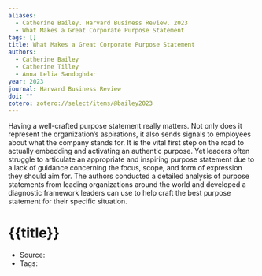 ```yaml
---
aliases:
  - Catherine Bailey. Harvard Business Review. 2023
  - What Makes a Great Corporate Purpose Statement
tags: []
title: What Makes a Great Corporate Purpose Statement
authors:
  - Catherine Bailey
  - Catherine Tilley
  - Anna Lelia Sandoghdar
year: 2023
journal: Harvard Business Review
doi: ""
zotero: zotero://select/items/@bailey2023
---
```

<!-- START_ABSTRACT -->
Having a well-crafted purpose statement really matters. Not only does it represent the organization’s aspirations, it also sends signals to employees about what the company stands for. It is the vital first step on the road to actually embedding and activating an authentic purpose. Yet leaders often struggle to articulate an appropriate and inspiring purpose statement due to a lack of guidance concerning the focus, scope, and form of expression they should aim for. The authors conducted a detailed analysis of purpose statements from leading organizations around the world and developed a diagnostic framework leaders can use to help craft the best purpose statement for their specific situation.
<!-- END_ABSTRACT -->

<!-- START_TEMPLATE -->
# {{title}}

- Source:
- Tags: 
<!-- END_TEMPLATE -->